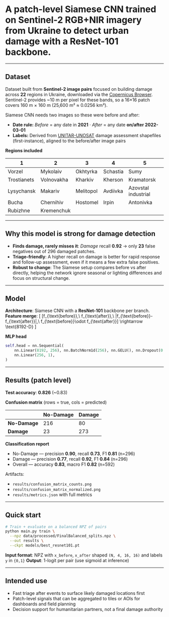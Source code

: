 # A patch-level Siamese CNN trained on Sentinel-2 RGB+NIR imagery from Ukraine to detect urban damage with a ResNet-101 backbone.

---

## Dataset
Dataset built from **Sentinel-2 image pairs** focused on building damage across **22** regions in Ukraine, downloaded via the [Copernicus Browser](https://browser.dataspace.copernicus.eu/?zoom=5&lat=50.16282&lng=20.78613&demSource3D=%22MAPZEN%22&cloudCoverage=30&dateMode=SINGLE).
Sentinel-2 provides ~10 m per pixel for these bands, so a 16×16 patch covers 160 m × 160 m (25,600 m² ≈ 0.0256 km²).

Siamese CNN needs two images so these were before and after:
* **Date rule:** *Before* = any date in **2021** · *After* = any date **on/after 2022-03-01**
* **Labels:** Derived from [UNITAR-UNOSAT](https://unosat.org/products) damage assessment shapefiles (first-instance), aligned to the before/after image pairs

**Regions included**

| 1           | 2          | 3         | 4        | 5                   |
| ----------- | ---------- | --------- | -------- | ------------------- |
| Vorzel      | Mykolaiv   | Okhtyrka  | Schastia | Sumy                |
| Trostianets | Volnovakha | Kharkiv   | Kherson  | Kramatorsk          |
| Lysychansk  | Makariv    | Melitopol | Avdiivka | Azovstal industrial |
| Bucha       | Chernihiv  | Hostomel  | Irpin    | Antonivka           |
| Rubizhne    | Kremenchuk |           |          |                     |

---

## Why this model is strong for **damage detection**

* **Finds damage, rarely misses it**: *Damage* recall **0.92** → only **23** false negatives out of 296 damaged patches.
* **Triage-friendly**: A higher recall on damage is better for rapid response and follow-up assessment, even if it means a few extra false positives.
* **Robust to change**: The Siamese setup compares before vs after directly, helping the network ignore seasonal or lighting differences and focus on structural change.

---

## Model

**Architecture**: Siamese CNN with a **ResNet-101** backbone per branch.
**Feature merge**:
[
[f_{\text{before}},\ f_{\text{after}},\ |f_{\text{before}}-f_{\text{after}}|,\ f_{\text{before}}\odot f_{\text{after}}] \rightarrow \text{8192-D}
]

**MLP head**

```python
self.head = nn.Sequential(
    nn.Linear(8192, 256), nn.BatchNorm1d(256), nn.GELU(), nn.Dropout(0.5),
    nn.Linear(256, 1),
)
```

---

## Results (patch level)

**Test accuracy**: **0.826** (~0.83)

**Confusion matrix** (rows = true, cols = predicted)

|               | No-Damage | Damage |
| ------------- | --------- | ------ |
| **No-Damage** | 216       | 80     |
| **Damage**    | 23        | 273    |

**Classification report**

* No-Damage — precision **0.90**, recall **0.73**, F1 **0.81** (n=296)
* Damage — precision **0.77**, recall **0.92**, F1 **0.84** (n=296)
* Overall — accuracy **0.83**, macro F1 **0.82** (n=592)

Artifacts:

* `results/confusion_matrix_counts.png`
* `results/confusion_matrix_normalized.png`
* `results/metrics.json` with full metrics

---

## Quick start

```bash
# Train + evaluate on a balanced NPZ of pairs
python main.py train \
  --npz data/processed/FinalBalanced_splits.npz \
  --out results \
  --ckpt models/best_resnet101.pt
```

**Input format**: NPZ with `x_before`, `x_after` shaped `(N, 4, 16, 16)` and labels `y` in `{0,1}`
**Output**: 1-logit per pair (use sigmoid at inference)

---

## Intended use

* Fast triage after events to surface likely damaged locations first
* Patch-level signals that can be aggregated to tiles or AOIs for dashboards and field planning
* Decision support for humanitarian partners, not a final damage authority


